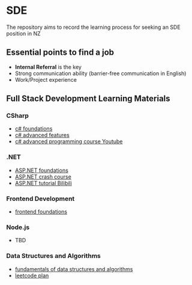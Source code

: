 # SDE
The repository aims to record the learning process for seeking an SDE position in NZ

## Essential points to find a job
- **Internal Referral** is the key
- Strong communication ability (barrier-free communication in English)
- Work/Project experience

## Full Stack Development Learning Materials
### CSharp
- [c# foundations](https://www.w3schools.com/cs/index.php) 
- [c# advanced features](https://learn.microsoft.com/en-us/dotnet/csharp/tour-of-csharp/overview)
- [c# advanced programming course Youtube](https://www.youtube.com/watch?v=YT8s-90oDC0&list=PL-mvqMvlNgW-3el7XfyTcd70INUuPZCvG&index=4&t=1337s)
### .NET
- [ASP.NET foundations](https://www.w3schools.com/asp/default.asp)
- [ASP.NET crash course](https://www.youtube.com/watch?v=6SAFgcMie4U&list=PL-mvqMvlNgW-3el7XfyTcd70INUuPZCvG&index=2)
- [ASP.NET tutorial Bilibili](https://www.bilibili.com/video/BV1pK41137He/?spm_id_from=333.999.0.0&vd_source=7452c7365736d03767a5c0a3193fdabf)
### Frontend Development
- [frontend foundations](https://microsoft.github.io/Web-Dev-For-Beginners/#/)
### Node.js
- TBD
### Data Structures and Algorithms
- [fundamentals of data structures and algorithms](https://www.hello-algo.com/chapter_hello_algo/)
- [leetcode plan](https://github.com/krahets/LeetCode-Book)


